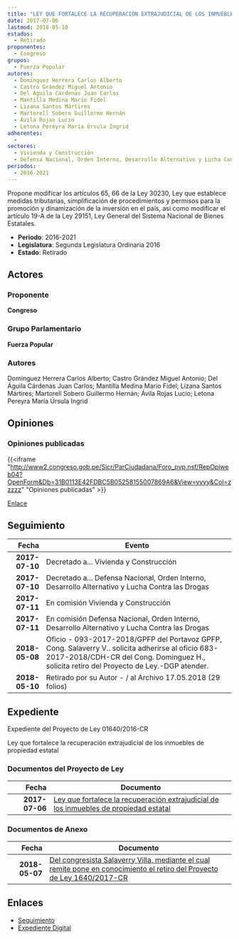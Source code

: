 ```yaml
---
title: "LEY QUE FORTALECE LA RECUPERACIÓN EXTRAJUDICIAL DE LOS INMUEBLES DE PROPIEDAD ESTATAL"
date: 2017-07-06
lastmod: 2018-05-10
estados: 
  - Retirado
proponentes: 
  - Congreso
grupos: 
  - Fuerza Popular
autores: 
  - Domínguez Herrera Carlos Alberto
  - Castro Grández Miguel Antonio
  - Del Águila Cárdenas Juan Carlos
  - Mantilla Medina Mario Fidel
  - Lizana Santos Mártires
  - Martorell Sobero Guillermo Hernán
  - Ávila Rojas Lucio
  - Letona Pereyra María Úrsula Ingrid
adherentes: 
  - 
sectores: 
  - Vivienda y Construcción
  - Defensa Nacional, Orden Interno, Desarrollo Alternativo y Lucha Contra las Drogas
periodos: 
  - 2016-2021
---
```


Propone modificar los artículos 65, 66 de la Ley 30230, Ley que establece medidas tributarias, simplificación de procedimientos y permisos para la promoción y dinamización de la inversión en el país, así como modificar el artículo 19-A de la Ley 29151, Ley General del Sistema Nacional de Bienes Estatales.

- **Periodo**: 2016-2021
- **Legislatura**: Segunda Legislatura Ordinaria 2016
- **Estado**: Retirado

## Actores

### Proponente

**Congreso**

### Grupo Parlamentario

**Fuerza Popular**

### Autores

Domínguez Herrera Carlos Alberto; Castro Grández Miguel Antonio; Del Águila Cárdenas Juan Carlos; Mantilla Medina Mario Fidel; Lizana Santos Mártires; Martorell Sobero Guillermo Hernán; Ávila Rojas Lucio; Letona Pereyra María Úrsula Ingrid


## Opiniones

### Opiniones publicadas

{{<iframe "http://www2.congreso.gob.pe/Sicr/ParCiudadana/Foro_pvp.nsf/RepOpiweb04?OpenForm&Db=31B0113E42FDBC5B05258155007869A6&View=yyyy&Col=zzzzz" "Opiniones publicadas" >}}

[Enlace](http://www2.congreso.gob.pe/Sicr/ParCiudadana/Foro_pvp.nsf/RepOpiweb04?OpenForm&Db=31B0113E42FDBC5B05258155007869A6&View=yyyy&Col=zzzzz)

## Seguimiento

| Fecha | Evento |
|------:|--------|
| **2017-07-10** | Decretado a... Vivienda y Construcción|
| **2017-07-10** | Decretado a... Defensa Nacional, Orden Interno, Desarrollo Alternativo y Lucha Contra las Drogas|
| **2017-07-11** | En comisión Vivienda y Construcción|
| **2017-07-11** | En comisión Defensa Nacional, Orden Interno, Desarrollo Alternativo y Lucha Contra las Drogas|
| **2018-05-08** | Oficio - 093-2017-2018/GPFP del Portavoz GPFP, Cong. Salaverry V.. solicita adherirse al oficio 683-2017-2018/CDH-CR del Cong. Dominguez H., solicita retiro del Proyecto de Ley.-DGP atender.|
| **2018-05-10** | Retirado por su Autor - / al Archivo 17.05.2018 (29 folios)|


## Expediente

Expediente del Proyecto de Ley 01640/2016-CR

Ley que fortalece la recuperación extrajudicial de los inmuebles de propiedad estatal


### Documentos del Proyecto de Ley

| Fecha | Documento |
|------:|--------|
| **2017-07-06** | [Ley que fortalece la recuperación extrajudicial de los inmuebles de propiedad estatal](http://www.leyes.congreso.gob.pe/Documentos/2016_2021/Proyectos_de_Ley_y_de_Resoluciones_Legislativas/PL0164020170706.pdf) |

### Documentos de Anexo

| Fecha | Documento |
|------:|--------|
| **2018-05-07** | [Del congresista Salaverry Villa, mediante el cual remite pone en conocimiento el retiro del Proyecto de Ley 1640/2017-CR](http://www.leyes.congreso.gob.pe/Documentos/2016_2021/Oficios/Grupos_Parlamentarios/OFICIO-093-2017-2018-GPFP-CR.pdf) |

## Enlaces 

- [Seguimiento](http://www2.congreso.gob.pehttp://www2.congreso.gob.pe/Sicr/TraDocEstProc/CLProLey2016.nsf/f7fff46988ca05b1052578e100829cc7/7a54afac92cd7d2d052581550073c6d0?OpenDocument)
- [Expediente Digital](http://www2.congreso.gob.pehttp://www2.congreso.gob.pe/Sicr/TraDocEstProc/CLProLey2016.nsf/f7fff46988ca05b1052578e100829cc7/7a54afac92cd7d2d052581550073c6d0?OpenDocument&Click=05257FB7005EB655.eb71d0cf91d8294e05256cdf006b5706/$Body/0.1C6C)
